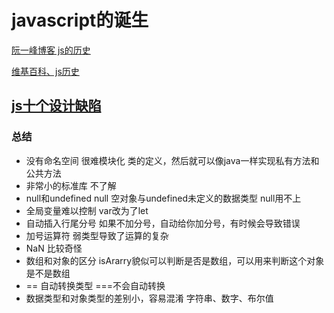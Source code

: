 # javascript的诞生

[阮一峰博客 js的历史](http://www.ruanyifeng.com/blog/2011/06/birth_of_javascript.html)

[维基百科、js历史](https://zh.wikipedia.org/wiki/JavaScript#%E5%8E%86%E5%8F%B2)

## [js十个设计缺陷](http://www.ruanyifeng.com/blog/2011/06/10_design_defects_in_javascript.html)

### 总结

* 没有命名空间 很难模块化
  类的定义，然后就可以像java一样实现私有方法和公共方法
* 非常小的标准库
  不了解
* null和undefined
  null 空对象与undefined未定义的数据类型
  null用不上
* 全局变量难以控制
  var改为了let
* 自动插入行尾分号
  如果不加分号，自动给你加分号，有时候会导致错误
* 加号运算符
  弱类型导致了运算的复杂
* NaN 比较奇怪
* 数组和对象的区分
  isArarry貌似可以判断是否是数组，可以用来判断这个对象是不是数组
* ==  自动转换类型 ===不会自动转换
* 数据类型和对象类型的差别小，容易混淆
  字符串、数字、布尔值